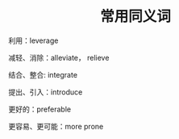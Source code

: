 # <center>常用同义词</center>

利用：leverage

减轻、消除：alleviate， relieve

结合、整合: integrate

提出、引入：introduce

更好的：preferable

更容易、更可能：more prone

